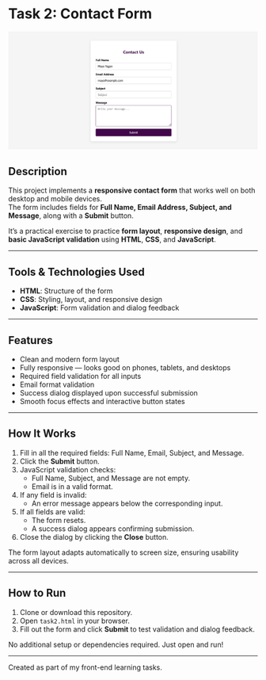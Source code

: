 # Task 2: Contact Form

![Screenshot of the project](task2.png)

## Description

This project implements a **responsive contact form** that works well on both desktop and mobile devices.  
The form includes fields for **Full Name, Email Address, Subject, and Message**, along with a **Submit** button.  

It’s a practical exercise to practice **form layout**, **responsive design**, and **basic JavaScript validation** using **HTML**, **CSS**, and **JavaScript**.

---

## Tools & Technologies Used

- **HTML**: Structure of the form  
- **CSS**: Styling, layout, and responsive design  
- **JavaScript**: Form validation and dialog feedback  

---

## Features

- Clean and modern form layout  
- Fully responsive — looks good on phones, tablets, and desktops  
- Required field validation for all inputs  
- Email format validation  
- Success dialog displayed upon successful submission  
- Smooth focus effects and interactive button states  

---

## How It Works

1. Fill in all the required fields: Full Name, Email, Subject, and Message.  
2. Click the **Submit** button.  
3. JavaScript validation checks:
   - Full Name, Subject, and Message are not empty.  
   - Email is in a valid format.  
4. If any field is invalid:
   - An error message appears below the corresponding input.  
5. If all fields are valid:
   - The form resets.  
   - A success dialog appears confirming submission.  
6. Close the dialog by clicking the **Close** button.

The form layout adapts automatically to screen size, ensuring usability across all devices.

---

## How to Run

1. Clone or download this repository.  
2. Open `task2.html` in your browser.  
3. Fill out the form and click **Submit** to test validation and dialog feedback.  

No additional setup or dependencies required. Just open and run!

---

Created as part of my front-end learning tasks.
